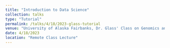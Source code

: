 ```yaml
---
title: "Introduction to Data Science"
collection: talks
type: "Tutorial"
permalink: /talks/4/18/2023-glass-tutorial
venue: "University of Alaska Fairbanks, Dr. Glass' Class on Genomics and Bioinformatics"
date: 4/18/2023
location: "Remote Class Lecture"
---
```

